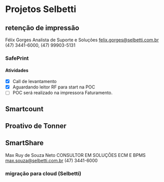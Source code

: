 # Projetos Selbetti

## retenção de impressão
	
Félix Gorges
Analista de Suporte e Soluções
felix.gorges@selbetti.com.br
(47) 3441-6000, (47) 99903-5131


### SafePrint

#### Atividades

- [x] Call de levantamento
- [x] Aguardando leitor RF para start na POC
- [ ] POC será realizado na impressora Faturamento.

## Smartcount

## Proativo de Tonner

## SmartShare

Max Ruy de Souza Neto
CONSULTOR EM SOLUÇÕES ECM E BPMS
max.souza@selbetti.com.br
(47) 3441-6000


### migração para cloud (Selbetti)


